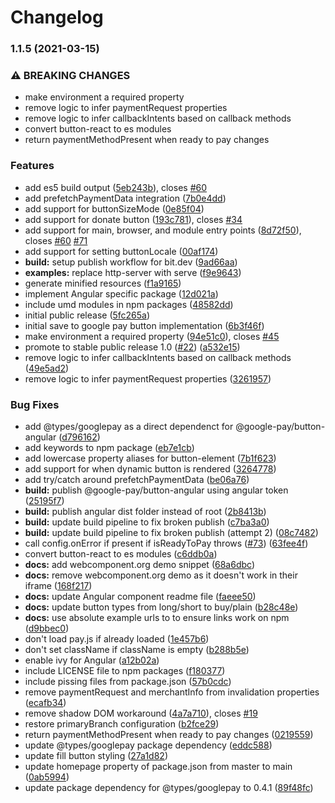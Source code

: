 # Changelog

### 1.1.5 (2021-03-15)


### ⚠ BREAKING CHANGES

* make environment a required property
* remove logic to infer paymentRequest properties
* remove logic to infer callbackIntents based on callback methods
* convert button-react to es modules
* return paymentMethodPresent when ready to pay changes

### Features

* add es5 build output ([5eb243b](https://www.github.com/google-pay/save-to-google-pay-button/commit/5eb243b9ab9fee71e60dbecc0a4fefafdef7ad4f)), closes [#60](https://www.github.com/google-pay/save-to-google-pay-button/issues/60)
* add prefetchPaymentData integration ([7b0e4dd](https://www.github.com/google-pay/save-to-google-pay-button/commit/7b0e4dd30e499a7561f1aabefed83ef7e0ad665f))
* add support for buttonSizeMode ([0e85f04](https://www.github.com/google-pay/save-to-google-pay-button/commit/0e85f0488a7dd41bd6e4ae302df6719844bef50d))
* add support for donate button ([193c781](https://www.github.com/google-pay/save-to-google-pay-button/commit/193c781dfeffb72591110b1dafc7252aad33aebb)), closes [#34](https://www.github.com/google-pay/save-to-google-pay-button/issues/34)
* add support for main, browser, and module entry points ([8d72f50](https://www.github.com/google-pay/save-to-google-pay-button/commit/8d72f504e33d4fc85831650e27d5b434e5ce2842)), closes [#60](https://www.github.com/google-pay/save-to-google-pay-button/issues/60) [#71](https://www.github.com/google-pay/save-to-google-pay-button/issues/71)
* add support for setting buttonLocale ([00af174](https://www.github.com/google-pay/save-to-google-pay-button/commit/00af174981b83afd515be4af5f4d6063afc98369))
* **build:** setup publish workflow for bit.dev ([9ad66aa](https://www.github.com/google-pay/save-to-google-pay-button/commit/9ad66aa04b5f1212eee3ef5c510f130c202aba75))
* **examples:** replace http-server with serve ([f9e9643](https://www.github.com/google-pay/save-to-google-pay-button/commit/f9e964398eedcbf7042a38fde0fd949ac2b5d32c))
* generate minified resources ([f1a9165](https://www.github.com/google-pay/save-to-google-pay-button/commit/f1a916542273626b60fcf91f452725aa6a28c943))
* implement Angular specific package ([12d021a](https://www.github.com/google-pay/save-to-google-pay-button/commit/12d021a77f325c4c7e5c1063d38e7acc909db965))
* include umd modules in npm packages ([48582dd](https://www.github.com/google-pay/save-to-google-pay-button/commit/48582dd3641a5075a08295ee9f69d9e65baebe2b))
* initial public release ([5fc265a](https://www.github.com/google-pay/save-to-google-pay-button/commit/5fc265a8034208eb2e03997c571959243bc4ce56))
* initial save to google pay button implementation ([6b3f46f](https://www.github.com/google-pay/save-to-google-pay-button/commit/6b3f46f8fb6456693cc0f4c31baed7b8679bb624))
* make environment a required property ([94e51c0](https://www.github.com/google-pay/save-to-google-pay-button/commit/94e51c09b412addc665d06079fb0f7c3c66cfbba)), closes [#45](https://www.github.com/google-pay/save-to-google-pay-button/issues/45)
* promote to stable public release 1.0 ([#22](https://www.github.com/google-pay/save-to-google-pay-button/issues/22)) ([a532e15](https://www.github.com/google-pay/save-to-google-pay-button/commit/a532e1506ea49f82b14e858b640446171ad46f5b))
* remove logic to infer callbackIntents based on callback methods ([49e5ad2](https://www.github.com/google-pay/save-to-google-pay-button/commit/49e5ad295ce1ef1b99145983281aa8115fe25ed9))
* remove logic to infer paymentRequest properties ([3261957](https://www.github.com/google-pay/save-to-google-pay-button/commit/326195714c623855ef97e485d96c8e0b9313026c))


### Bug Fixes

* add @types/googlepay as a direct dependenct for @google-pay/button-angular ([d796162](https://www.github.com/google-pay/save-to-google-pay-button/commit/d796162997e4246b6040bf8594be9ac158702492))
* add keywords to npm package ([eb7e1cb](https://www.github.com/google-pay/save-to-google-pay-button/commit/eb7e1cbf7600e05c0e777721a5430fcae9d9e02f))
* add lowercase property aliases for button-element ([7b1f623](https://www.github.com/google-pay/save-to-google-pay-button/commit/7b1f623511e874f381a0787f93c08c38ad5cc8fd))
* add support for when dynamic button is rendered ([3264778](https://www.github.com/google-pay/save-to-google-pay-button/commit/3264778d39d39fe0723a29f66f5cc0ecd68586b3))
* add try/catch around prefetchPaymentData ([be06a76](https://www.github.com/google-pay/save-to-google-pay-button/commit/be06a766e35caafa492a0987460bc6529b78ff5b))
* **build:** publish @google-pay/button-angular using angular token ([25195f7](https://www.github.com/google-pay/save-to-google-pay-button/commit/25195f78135b598409a4fff075c8dc34b357a3fb))
* **build:** publish angular dist folder instead of root ([2b8413b](https://www.github.com/google-pay/save-to-google-pay-button/commit/2b8413b5f890695244eb34faee22dda38691e408))
* **build:** update build pipeline to fix broken publish ([c7ba3a0](https://www.github.com/google-pay/save-to-google-pay-button/commit/c7ba3a067a617bf6dd9b8ec4a792e123956dfda3))
* **build:** update build pipeline to fix broken publish (attempt 2) ([08c7482](https://www.github.com/google-pay/save-to-google-pay-button/commit/08c74827809d68d357c51945a4443e5470a6e62b))
* call config.onError if present if isReadyToPay throws ([#73](https://www.github.com/google-pay/save-to-google-pay-button/issues/73)) ([63fee4f](https://www.github.com/google-pay/save-to-google-pay-button/commit/63fee4ff428bd388d9e798e6db512e16026a4625))
* convert button-react to es modules ([c6ddb0a](https://www.github.com/google-pay/save-to-google-pay-button/commit/c6ddb0aed04af105207bc16a15dbde0425e213af))
* **docs:** add webcomponent.org demo snippet ([68a6dbc](https://www.github.com/google-pay/save-to-google-pay-button/commit/68a6dbc2430d01c5fea0a52be776327f582a65a5))
* **docs:** remove webcomponent.org demo as it doesn't work in their iframe ([168f217](https://www.github.com/google-pay/save-to-google-pay-button/commit/168f21752c4d1bb1675df3d644cb4d10e6d5a35d))
* **docs:** update Angular component readme file ([faeee50](https://www.github.com/google-pay/save-to-google-pay-button/commit/faeee5026bb26c9622cc623bd05edea119d10838))
* **docs:** update button types from long/short to buy/plain ([b28c48e](https://www.github.com/google-pay/save-to-google-pay-button/commit/b28c48ed165f4c0b9f40a00c84bed3f72e256166))
* **docs:** use absolute example urls to to ensure links work on npm ([d9bbec0](https://www.github.com/google-pay/save-to-google-pay-button/commit/d9bbec00942c9d90c9298c6b86e5d46a12eaee97))
* don't load pay.js if already loaded ([1e457b6](https://www.github.com/google-pay/save-to-google-pay-button/commit/1e457b65843fab8a1b6c243f126a951902ff6ef7))
* don't set className if className is empty ([b288b5e](https://www.github.com/google-pay/save-to-google-pay-button/commit/b288b5e420040969f8511ae05aa39ec0041a8a72))
* enable ivy for Angular ([a12b02a](https://www.github.com/google-pay/save-to-google-pay-button/commit/a12b02a11fd4285004383c1ca7cba68a3bb84ac4))
* include LICENSE file to npm packages ([f180377](https://www.github.com/google-pay/save-to-google-pay-button/commit/f1803770967b56f58c6879f8b0bf8a8241b09f92))
* include pissing files from package.json ([57b0cdc](https://www.github.com/google-pay/save-to-google-pay-button/commit/57b0cdc540bdd4e38cfd7e7bbd7b0439d15766e9))
* remove paymentRequest and merchantInfo from invalidation properties ([ecafb34](https://www.github.com/google-pay/save-to-google-pay-button/commit/ecafb340b1a169d71a038bd9989d3f6c60772a9d))
* remove shadow DOM workaround ([4a7a710](https://www.github.com/google-pay/save-to-google-pay-button/commit/4a7a710688f868adc1dcdfd3ef12e62ae74e3d9e)), closes [#19](https://www.github.com/google-pay/save-to-google-pay-button/issues/19)
* restore primaryBranch configuration ([b2fce29](https://www.github.com/google-pay/save-to-google-pay-button/commit/b2fce29349b6edbdb06334a82a653e12993a4834))
* return paymentMethodPresent when ready to pay changes ([0219559](https://www.github.com/google-pay/save-to-google-pay-button/commit/021955921b3d21e88b7592e70029f7f3be9f7e2e))
* update @types/googlepay package dependency ([eddc588](https://www.github.com/google-pay/save-to-google-pay-button/commit/eddc58816a99121b6885627eaaaf209648319340))
* update fill button styling ([27a1d82](https://www.github.com/google-pay/save-to-google-pay-button/commit/27a1d824409122f10513e10971e7db1292dffa30))
* update homepage property of package.json from master to main ([0ab5994](https://www.github.com/google-pay/save-to-google-pay-button/commit/0ab5994359ad841edbe93065fbe0ab64aaac7f6d))
* update package dependency for @types/googlepay to 0.4.1 ([89f48fc](https://www.github.com/google-pay/save-to-google-pay-button/commit/89f48fcf21c3fb50bb88b9b818140a9ec2e9d75b))
